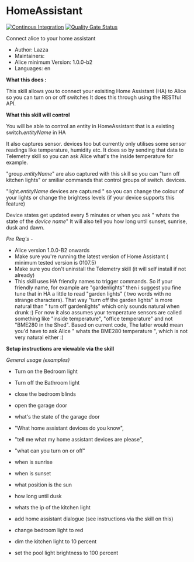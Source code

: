 # HomeAssistant

[![Continous Integration](https://gitlab.com/project-alice-assistant/skills/skill_HomeAssistant/badges/master/pipeline.svg)](https://gitlab.com/project-alice-assistant/skills/skill_HomeAssistant/pipelines/latest) [![Quality Gate Status](https://sonarcloud.io/api/project_badges/measure?project=project-alice-assistant_skill_HomeAssistant&metric=alert_status)](https://sonarcloud.io/dashboard?id=project-alice-assistant_skill_HomeAssistant)

Connect alice to your home assistant

- Author: Lazza
- Maintainers: 
- Alice minimum Version: 1.0.0-b2
- Languages:
    en

**What this does :** 

This skill allows you to connect your exisiting Home Assistant (HA) to Alice so you can turn on or off switches
It does this through using the RESTful API.

**What this skill will control**

You will be able to control an entity in HomeAssistant that is a existing switch.*entityName* in HA

It also captures sensor.<entityName> devices too but currently only utilises some sensor readings like temperature, 
humidity etc. It does so by sending that data to Telemetry skill so you can ask Alice what's the inside 
temperature for example.

"group.*entityName*" are also captured with this skill so you can "turn off kitchen lights" or smiliar
commands that control groups of switch.<entityName> devices. 

"light.*entityName* devices are captured " so you can change the colour of your lights or change the
brightess levels (if your device supports this feature)

Device states get updated every 5 minutes or when you ask " whats the state of the *device name*"
It will also tell you how long until sunset, sunrise, dusk and dawn.

*Pre Req's* -
- Alice version 1.0.0-B2 onwards 
- Make sure you're running the latest version of Home Assistant ( minimum tested version is 0107.5)
- Make sure you don't uninstall the Telemetry skill (it will self install if not already)
- This skill uses HA friendly names to trigger commands. So if your friendly name, for example are "gardenlights"
then i suggest you fine tune that in HA a little to read "garden lights" ( two words with no strange characters).
 That way "turn off the garden lights" is more natural than " turn off gardenlights" which only sounds natural
  when drunk :)
For now it also assumes your temperature sensors are called something like "inside temperature", "office temperature"
and not "BME280 in the Shed". Based on current code, The latter would mean you'd have to ask 
Alice " whats the BME280 temperature ", which is not very natural either :)

**Setup instructions are viewable via the skill**

*General usage (examples)*
- Turn on the Bedroom light
- Turn off the Bathroom light
- close the bedroom blinds 
- open the garage door

- what's the state of the garage door

- "What home assistant devices do you know",
- "tell me what my home assistant devices are please",
- "what can you turn on or off"

- when is sunrise
- when is sunset
- what position is the sun
- how long until dusk


- whats the ip of the kitchen light

- add home assistant dialogue (see instructions via the skill on this)

- change bedroom light to red
- dim the kitchen light to 10 percent
- set the pool light brightness to 100 percent
